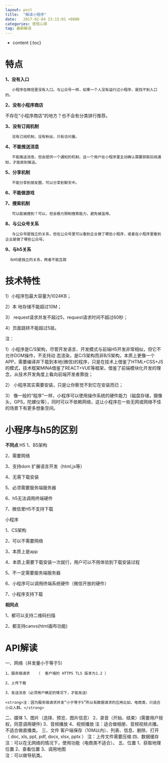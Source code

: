 ```yaml
---
layout: post
title:  "解读小程序"
date:   2017-02-04 23:15:01 +0800
categories: 感悟心得
tag: 最新解读
---
```


* content
{:toc}

特点
====================================================================================================================================

 <strong>1、没有入口 </strong>

       小程序在微信里没有入口。与公众号一样，如果一个人没有运行过小程序，是找不到入口的。

 <strong>2、没有小程序商店 </strong>

  不存在“小程序商店”的地方？也不会有分类排行推荐。

 <strong>3、没有订阅机制 </strong>

       没有订阅机制，没有粉丝，只有访问量。

 <strong>4、不能推送消息 </strong>

       不能推送消息，但会提供一个通知的机制，这一个用户在小程序里主动确认需要获取后续通知，才能收到推送。

 <strong>5、分享机制 </strong>

       不能分享到朋友圈，可以分享到聊天中。

 <strong>6、不能做游戏 </strong>

 <strong>7、搜索机制 </strong>

       可以能被搜到？可以，但会极力限制搜索能力，避免被滥用。

 <strong>8、与公众号关系 </strong>

       与公众号是独立的关系，但在公众号里可以看到企业做了哪些小程序，或者在小程序里看到企业是做了哪些公众号。

 <strong>9、与h5关系 </strong>

      与H5是独立的关系，两者不能互跳

技术特性
==========================================================================================================================================================

1）小程序包最大容量为1024KB； 

2）本 地存储不能超过10M； 

3） request请求并发不超过5，request请求时间不超过60秒； 

4）页面跳转不能超过5层。

注： 

1）小程序是C/S架构，尽管开发语言、开发模式与前端H5开发非常相似，但它不允许DOM操作，不支持动 态渲染，是C/S架构而非B/S架构，本质上更像一个APP，需要编译并下载到本地(微信)的程序，只是在技术上借鉴了HTML+CSS+JS的模式，技术框架MINA借鉴了REACT+VUE等框架，借鉴了前端模块化开发的理念，从技术开发角度上看向前端开发者靠拢； 

2） 小程序其实需要安装，只是让你察觉不到它在安装而已； 

3） 像一般的“程序”一样，小程序可以使用操作系统的硬件能力（磁盘存储，摄像头，GPS，陀螺仪等），同时可以不依赖网络，这让小程序在一些无网或网络不佳的场景下有更多想象空间。

小程序与h5的区别
=====================================================================================================================================================================

<strong>不同点 </strong>
H5
1、BS架构

2、需要网络

3、支持dom 扩展语言开发（html,js等）

4、无需下载安装

5、必须需要服务端服务器

6、h5无法调用终端硬件

7、微信里H5不支持下载

小程序

1、CS架构

2、可以不需要网络

3、本质上是app

4、本质上需要下载安装一次就行，用户可以不用体验到下载安装过程

5、不一定需要服务端服务器

6、小程序可以调用终端系统硬件（微信开放的硬件）

7、小程序支持下载

<strong>相同点</strong>

1、都可以支持二维码扫描

2、都支持canvs(html画布功能)

API解读
===================================================================================================
一、网络（并发量小于等于5）

	1、服务端请求   （  客户端的 HTTPS TLS 版本为1.2 ）
        
	2、上传下载
        
	3、发送消息（必须用户确定的情况下，才能发送）
        
	<strong>注：因为服务端请求并发“小于等于5”所以有数据请求的应用比如，电商类，只适合小众人群。</strong>
二、媒体
       1、图片（选择、预览、图片信息）
       2、录音（开始、结束）(需要用户授权，同意调用硬件)
       3、音频播放
       4、视频播放
       注：适合做相册、音频视频点播。不适合做直播类。
三、文件
        客户端保存（10M以内）、列表、信息、删除、打开（ doc, xls, ppt, pdf, docx, xlsx, pptx ）
       注：上传文件需要压缩
四、数据缓存
       注：可以在无网络的情况下，使用功能（电商类不适合）。
五、位置
        1、获取地理位置
        2、查看位置
        3、调用地图     
        注：可以做导航类。
